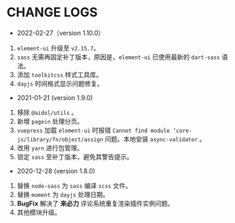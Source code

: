 # CHANGE LOGS

- 2022-02-27（version 1.10.0）

1. `element-ui` 升级至 `v2.15.7`。
2. `sass` 无需再固定补丁版本，原因是，`element-ui` 已使用最新的 `dart-sass` 语法。
3. 添加 `toolkitcss` 样式工具库。
4. `dayjs` 时间格式显示问题修复。

- 2021-01-21 (version 1.9.0)

1. 移除 `@aidol/utils` 。
2. 新增 `pagein` 处理分页。
3. `vuepress` 加载 `element-ui` 时报错 `Cannot find module ‘core-js/library/fn/object/assign` 问题。本地安装 `async-validator` 。
4. 改用 `yarn` 进行包管理。
5. 锁定 `sass` 至补丁版本，避免其警告提示。

- 2020-12-28 (version 1.8.0)

1. 替换 `node-sass` 为 `sass` 编译 `scss` 文件。
2. 替换 `moment` 为 `dayjs` 处理日期。
3. **BugFix** 解决了 **来必力** 评论系统重复渲染插件实例问题。
4. 其他模块升级。